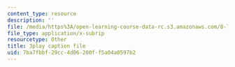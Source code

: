 ```yaml
---
content_type: resource
description: ''
file: /media/https%3A/open-learning-course-data-rc.s3.amazonaws.com/8-701-introduction-to-nuclear-and-particle-physics-fall-2020/7ba7fbbf29cc4d06200ff5a04a0597b2_QDIdZR9G2UU.srt
file_type: application/x-subrip
resourcetype: Other
title: 3play caption file
uid: 7ba7fbbf-29cc-4d06-200f-f5a04a0597b2
---
```


